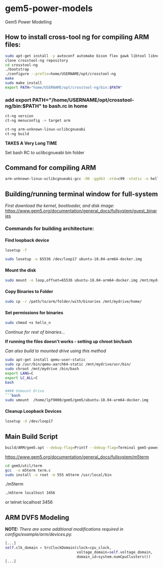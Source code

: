 # gem5-power-models
Gem5 Power Modelling

## How to install cross-tool ng for compiling ARM files:

```bash
sudo apt-get install -y autoconf automake bison flex gawk libtool libncurses5-dev make patch python3 texinfo unzip help2man libtool-bin
clone crosstool-ng repository
cd crosstool-ng
./bootstrap
./configure --prefix=home/USERNAME/opt/crosstool-ng
make
sudo make install
export PATH="home/USERNAME/opt/crosstool-ng/bin:$PATH"
```
### add export PATH="/home/USERNAME/opt/crosstool-ng/bin:$PATH" to bash.rc in home
```bash
ct-ng version
ct-ng menuconfig -> target arm

ct-ng arm-unknown-linux-uclibcgnueabi
ct-ng build
```
**TAKES A Very Long TIME**

Set bash RC to uclibcgnueabi bin folder

## Command for compiling ARM

```bash
arm-unknown-linux-uclibcgnueabi-gcc -O0 -ggdb3 -std=c99 -static -o hello_n hello_n.c
```

## Building/running terminal window for full-system

*First download the kernel, bootloader, and disk image:*
https://www.gem5.org/documentation/general_docs/fullsystem/guest_binaries

### Commands for building architecture:

#### Find loopback device
```bash
losetup -f

sudo losetup -o 65536 /dev/loop17 ubuntu-18.04-arm64-docker.img
```
#### Mount the disk
```bash
sudo mount -o loop,offset=65536 ubuntu-18.04-arm64-docker.img /mnt/mydrive
```

#### Copy Binaries to Folder
```bash
sudo cp -r /path/to/arm/folder/with/binaries /mnt/mydrive/home/
```

#### Set permissions for binaries
```bash
sudo chmod +x hello_n
```
*Continue for rest of binaries...*

**If running the files doesn't works - setting up chroot bin/bash**

*Can also build to mounted drive using this method*
```bash
sudo apt-get install qemu-user-static
sudo cp /usr/bin/qemu-aarch64-static /mnt/mydrive/usr/bin/
sudo chroot /mnt/mydrive /bin/bash
export LANG=C
export LC_ALL=C
bash

#### Unmount Drive
```bash
sudo umount  /home/lpf9000/gem5/gem5/ubuntu-18.04-arm64-docker.img
```

#### Cleanup Loopback Devices
```bash
losetup -d /dev/loop17
```

## Main Build Script
```bash
build/ARM/gem5.opt --debug-flag=Printf --debug-flag=Terminal gem5-power-models/src/fs_power.py --kernel /home/lpf9000/gem5/gem5/aarch-system-20220707/binaries/vmlinux.arm64 --disk /home/lpf9000/gem5/gem5/ubuntu-18.04-arm64-docker.img --bootloader /home/lpf9000/gem5/gem5/aarch-system-20220707/binaries/boot.arm64 --caches --dvfs
```

https://www.gem5.org/documentation/general_docs/fullsystem/m5term

```bash
cd gem5/util/term
gcc  -o m5term term.c
sudo install -o root -m 555 m5term /usr/local/bin
```
./m5term <host> <port>
```bash
./m5term localhost 3456
```
or
telnet localhost 3456

## ARM DVFS Modeling

**NOTE:** *There are some additional modifications required in configs/example/arm/devices.py.*
```python
[...]
self.clk_domain = SrcClockDomain(clock=cpu_clock,
                                 voltage_domain=self.voltage_domain,
                                 domain_id=system.numCpuClusters())
[...]
```
